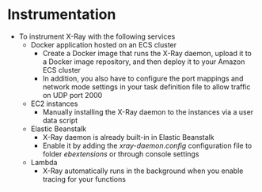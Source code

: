 # Instrumentation

- To instrument X-Ray with the following services
	- Docker application hosted on an ECS cluster
		- Create a Docker image that runs the X-Ray daemon, upload it to a Docker image repository, and then deploy it to your Amazon ECS cluster
		- In addition, you also have to configure the port mappings and network mode settings in your task definition file to allow traffic on UDP port 2000
	- EC2 instances
		- Manually installing the X-Ray daemon to the instances via a user data script
	- Elastic Beanstalk
		- X-Ray daemon is already built-in in Elastic Beanstalk
		- Enable it by adding the *xray-daemon.config* configuration file to folder *ebextensions* or through console settings
	- Lambda
		- X-Ray automatically runs in the background when you enable tracing for your functions